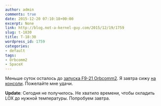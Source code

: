 ```yaml
---
author: admin
comments: true
date: 2015-12-20 07:10:18+00:00
excerpt: None
link: http://blog.not-a-kernel-guy.com/2015/12/19/1759
slug: t-1830
title: T-18:30
wordpress_id: 1759
categories:
- default
tags:
- Orbcomm2
- SpaceX
---
```


Меньше суток осталось до [запуска F9-21 Orbcomm2](https://www.reddit.com/r/spacex/comments/3xgxh5/rspacex_orbcomm_og2_launch_2_official_launch/). Я завтра сижу [на консоли](http://www.spacex.com/media-gallery/detail/1663/4086). Пожелайте мне удачи.

**Update**: Сегодня не получилось. Не хватило времени, чтобы охладить LOX до нужной температуры. Попробуем завтра.
